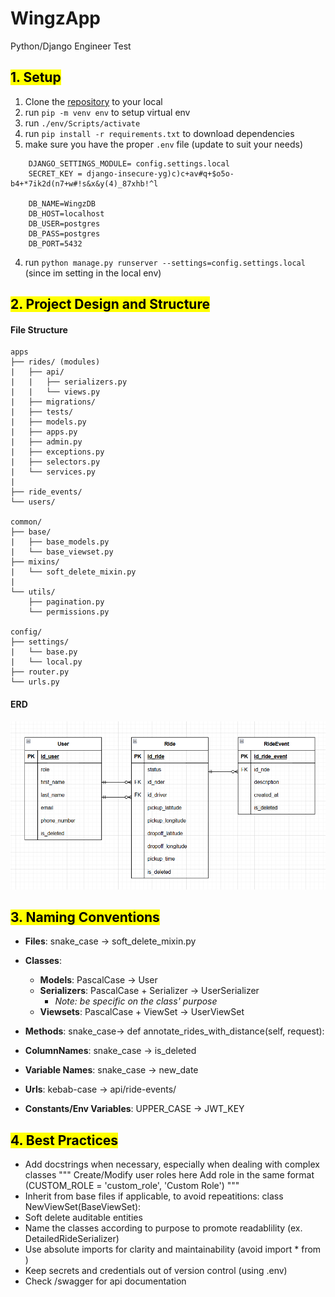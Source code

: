 # WingzApp
Python/Django Engineer Test

## <mark>1. Setup</mark>
1. Clone the [repository](https://github.com/jaalmario/WingzApp.git) to your local
2. run `pip -m venv env` to setup virtual env
2. run `./env/Scripts/activate`
3. run `pip install -r requirements.txt` to download dependencies
3. make sure you have the proper `.env` file (update to suit your needs)
```
    DJANGO_SETTINGS_MODULE= config.settings.local
    SECRET_KEY = django-insecure-yg)c)c+av#q+$o5o-b4+*7ik2d(n7+w#!s&x&y(4)_87xhb!^l

    DB_NAME=WingzDB
    DB_HOST=localhost
    DB_USER=postgres
    DB_PASS=postgres
    DB_PORT=5432
```
4. run `python manage.py runserver --settings=config.settings.local` (since im setting in the local env)



## <mark>2. Project Design and Structure</mark>
#### File Structure
    apps
    ├── rides/ (modules)
    |   ├── api/
    |   |   ├── serializers.py
    |   |   └── views.py
    |   ├── migrations/
    |   ├── tests/
    |   ├── models.py
    |   ├── apps.py
    |   ├── admin.py
    |   ├── exceptions.py
    |   ├── selectors.py
    |   └── services.py
    |
    ├── ride_events/
    └── users/
    
    common/
    ├── base/
    |   ├── base_models.py
    |   └── base_viewset.py
    ├── mixins/
    |   └── soft_delete_mixin.py
    |   
    └── utils/
        ├── pagination.py
        └── permissions.py
    
    config/
    ├── settings/
    |   └── base.py
    |   └── local.py
    ├── router.py
    └── urls.py

#### ERD
![Sample ERD](erd.png)

## <mark>3. Naming Conventions</mark>
- **Files**: snake_case → soft_delete_mixin.py
- **Classes**:
    - **Models**: PascalCase → User
    - **Serializers**: PascalCase + Serializer → UserSerializer
        - *Note: be specific on the class' purpose*
    - **Viewsets**: PascalCase + ViewSet → UserViewSet

- **Methods**: snake_case→ def annotate_rides_with_distance(self, request):
- **ColumnNames**: snake_case → is_deleted
- **Variable Names**: snake_case → new_date
- **Urls**: kebab-case → api/ride-events/
- **Constants/Env Variables**: UPPER_CASE → JWT_KEY

## <mark>4. Best Practices</mark>
- Add docstrings when necessary, especially when dealing with complex classes
    """
        Create/Modify user roles here
        Add role in the same format (CUSTOM_ROLE = 'custom_role', 'Custom Role')
    """
- Inherit from base files if applicable, to avoid repeatitions:
    class NewViewSet(BaseViewSet):
- Soft delete auditable entities
- Name the classes according to purpose to promote readablility (ex. DetailedRideSerializer)
- Use absolute imports for clarity and maintainability (avoid import * from <library>)
- Keep secrets and credentials out of version control (using .env)
- Check /swagger for api documentation
